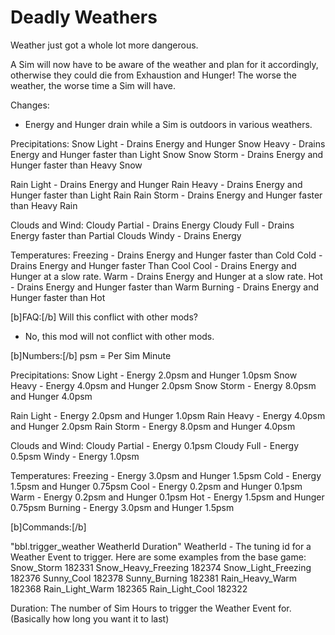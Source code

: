 # Deadly Weathers
Weather just got a whole lot more dangerous.

A Sim will now have to be aware of the weather and plan for it accordingly, otherwise they could die from Exhaustion and Hunger!
The worse the weather, the worse time a Sim will have.

Changes:
- Energy and Hunger drain while a Sim is outdoors in various weathers.

Precipitations:
Snow Light - Drains Energy and Hunger
Snow Heavy - Drains Energy and Hunger faster than Light Snow
Snow Storm - Drains Energy and Hunger faster than Heavy Snow

Rain Light - Drains Energy and Hunger
Rain Heavy - Drains Energy and Hunger faster than Light Rain
Rain Storm - Drains Energy and Hunger faster than Heavy Rain

Clouds and Wind:
Cloudy Partial - Drains Energy
Cloudy Full - Drains Energy faster than Partial Clouds
Windy - Drains Energy

Temperatures:
Freezing - Drains Energy and Hunger faster than Cold
Cold - Drains Energy and Hunger faster Than Cool
Cool - Drains Energy and Hunger at a slow rate.
Warm - Drains Energy and Hunger at a slow rate.
Hot - Drains Energy and Hunger faster than Warm
Burning - Drains Energy and Hunger faster than Hot

[b]FAQ:[/b]
Will this conflict with other mods?
- No, this mod will not conflict with other mods.



[b]Numbers:[/b]
psm = Per Sim Minute

Precipitations:
Snow Light - Energy 2.0psm and Hunger 1.0psm
Snow Heavy - Energy 4.0psm and Hunger 2.0psm
Snow Storm - Energy 8.0psm and Hunger 4.0psm

Rain Light - Energy 2.0psm and Hunger 1.0psm
Rain Heavy - Energy 4.0psm and Hunger 2.0psm
Rain Storm - Energy 8.0psm and Hunger 4.0psm

Clouds and Wind:
Cloudy Partial - Energy 0.1psm
Cloudy Full - Energy 0.5psm
Windy - Energy 1.0psm


Temperatures:
Freezing - Energy 3.0psm and Hunger 1.5psm
Cold - Energy 1.5psm and Hunger 0.75psm
Cool - Energy 0.2psm and Hunger 0.1psm
Warm - Energy 0.2psm and Hunger 0.1psm
Hot - Energy 1.5psm and Hunger 0.75psm
Burning - Energy 3.0psm and Hunger 1.5psm



[b]Commands:[/b]

"bbl.trigger_weather WeatherId Duration"
WeatherId - The tuning id for a Weather Event to trigger.
Here are some examples from the base game:
Snow_Storm 182331
Snow_Heavy_Freezing 182374
Snow_Light_Freezing 182376
Sunny_Cool 182378
Sunny_Burning 182381
Rain_Heavy_Warm 182368
Rain_Light_Warm 182365
Rain_Light_Cool 182322

Duration:
The number of Sim Hours to trigger the Weather Event for. (Basically how long you want it to last)
